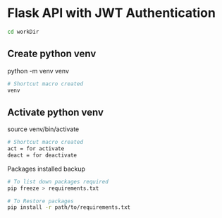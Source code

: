 # Flask API with JWT Authentication

```bash
cd workDir

```
## Create python venv
python -m venv venv 
```bash
# Shortcut macro created 
venv 
```
## Activate python venv
source venv/bin/activate

```bash
# Shortcut macro created
act = for activate
deact = for deactivate
```

Packages installed backup  
```bash
# To list down packages required
pip freeze > requirements.txt

# To Restore packages
pip install -r path/to/requirements.txt
```



